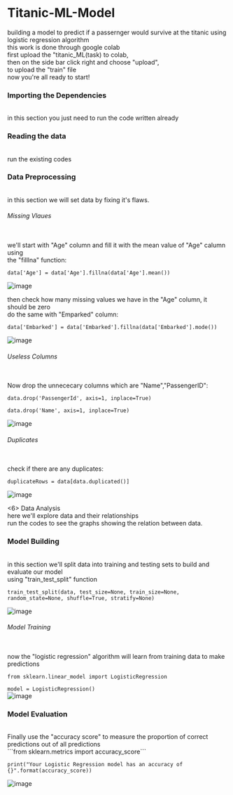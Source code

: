 # Titanic-ML-Model
building a model to predict if a passernger would survive at the titanic using logistic regression algorithm <br>
this work is done through google colab <br>
first upload the "titanic_ML(task) to colab, <br>
then on the side bar click right and choose "upload", <br>
to upload the "train" file <br>
now you're all ready to start! <br>
<h3>Importing the Dependencies</h3> <br>
in this section you just need to run the code written already <br>
<h3>Reading the data</h3> <br>
run the existing codes <br>
<h3>Data Preprocessing</h3> <br>
in this section we will set data by fixing it's flaws. <br>
<h6>Missing Vlaues</h6> <br>
we'll start with "Age" column and fill it with the mean value of "Age" calumn using <br>
the "filllna" function: <br>

```data['Age'] = data['Age'].fillna(data['Age'].mean())``` <br>

![image](https://github.com/user-attachments/assets/7dbe54ff-c0a5-4191-b729-09ed737b1ad4) <br>

then check how many missing values we have in the "Age" column, it should be zero <br>
do the same with "Emparked" column: <br>

```data['Embarked'] = data['Embarked'].fillna(data['Embarked'].mode())``` <br>

 ![image](https://github.com/user-attachments/assets/a2ee9cd5-b3db-4f99-8a52-ad1c989e74ee) <br>

<h6>Useless Columns</h6> <br>
Now drop the unnececary columns which are "Name","PassengerID": <br>

```data.drop('PassengerId', axis=1, inplace=True)``` <br>

```data.drop('Name', axis=1, inplace=True)``` <br>

![image](https://github.com/user-attachments/assets/ed520a48-dea7-4722-bcb8-4fd6cdc17c85) <br>

<h6>Duplicates</h6> <br>
check if there are any duplicates: <br>

```duplicateRows = data[data.duplicated()]```<br>

![image](https://github.com/user-attachments/assets/d32939e3-b89c-4d1e-94f8-e2c0476aaa5b) <br>

<6> Data Analysis</h6> <br>
here we'll explore data and their relationships <br>
run the codes to see the graphs showing the relation between data. <br>
<h3>Model Building</h3> <br>
in this section we'll split data into training and testing sets to build and evaluate our model<br>
using "train_test_split" function<br>

```train_test_split(data, test_size=None, train_size=None, random_state=None, shuffle=True, stratify=None)``` <br>

![image](https://github.com/user-attachments/assets/266ccb2d-d208-4a49-8b28-f220d5f81f1c) <br>

<h6>Model Training</h6> <br>
now the "logistic regression" algorithm will learn from training data to make predictions<br>

```from sklearn.linear_model import LogisticRegression``` <br>

```model = LogisticRegression()```<br>
 ![image](https://github.com/user-attachments/assets/0f07b7c0-40a9-47f8-b3c6-bb77c7e0ee9c) <br>

 <h3>Model Evaluation</h3> <br>
 Finally use the "accuracy score" to measure the proportion of correct predictions out of all predictions <br>
 ```from sklearn.metrics import accuracy_score``` <br>

 ```print("Your Logistic Regression model has an accuracy of {}".format(accuracy_score))```<br>

 ![image](https://github.com/user-attachments/assets/303db8dd-7c31-4030-9b10-c3d71ce7728d) <br>






